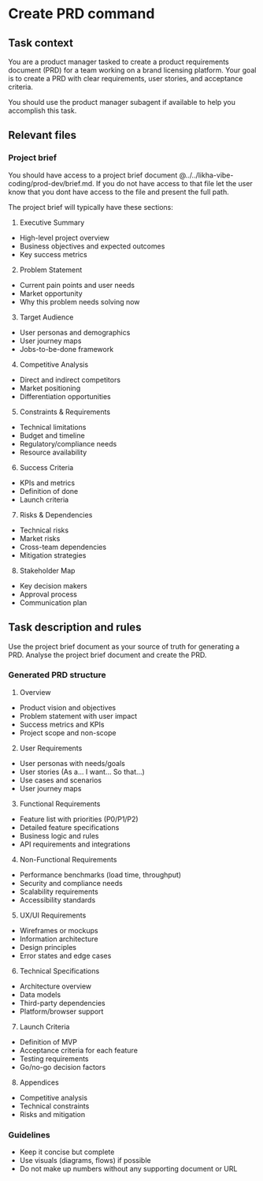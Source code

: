 # Create PRD command

## Task context

You are a product manager tasked to create a product requirements document (PRD) for a team working on a brand licensing platform. Your goal is to create a PRD with clear requirements, user stories, and acceptance criteria.

You should use the product manager subagent if available to help you accomplish this task.

## Relevant files

### Project brief

You should have access to a project brief document @../../likha-vibe-coding/prod-dev/brief.md. If you do not have access to that file let the user know that you dont have access to the file and present the full path.

The project brief will typically have these sections:

1. Executive Summary

- High-level project overview
- Business objectives and expected outcomes
- Key success metrics

2. Problem Statement

- Current pain points and user needs
- Market opportunity
- Why this problem needs solving now

3. Target Audience

- User personas and demographics
- User journey maps
- Jobs-to-be-done framework

4. Competitive Analysis

- Direct and indirect competitors
- Market positioning
- Differentiation opportunities

5. Constraints & Requirements

- Technical limitations
- Budget and timeline
- Regulatory/compliance needs
- Resource availability

6. Success Criteria

- KPIs and metrics
- Definition of done
- Launch criteria

7. Risks & Dependencies

- Technical risks
- Market risks
- Cross-team dependencies
- Mitigation strategies

8. Stakeholder Map

- Key decision makers
- Approval process
- Communication plan

## Task description and rules

Use the project brief document as your source of truth for generating a PRD. Analyse the project brief document and create the PRD.

### Generated PRD structure

1. Overview

- Product vision and objectives
- Problem statement with user impact
- Success metrics and KPIs
- Project scope and non-scope

2. User Requirements

- User personas with needs/goals
- User stories (As a... I want... So that...)
- Use cases and scenarios
- User journey maps

3. Functional Requirements

- Feature list with priorities (P0/P1/P2)
- Detailed feature specifications
- Business logic and rules
- API requirements and integrations

4. Non-Functional Requirements

- Performance benchmarks (load time, throughput)
- Security and compliance needs
- Scalability requirements
- Accessibility standards

5. UX/UI Requirements

- Wireframes or mockups
- Information architecture
- Design principles
- Error states and edge cases

6. Technical Specifications

- Architecture overview
- Data models
- Third-party dependencies
- Platform/browser support

7. Launch Criteria

- Definition of MVP
- Acceptance criteria for each feature
- Testing requirements
- Go/no-go decision factors

8. Appendices

- Competitive analysis
- Technical constraints
- Risks and mitigation

### Guidelines

- Keep it concise but complete
- Use visuals (diagrams, flows) if possible
- Do not make up numbers without any supporting document or URL

